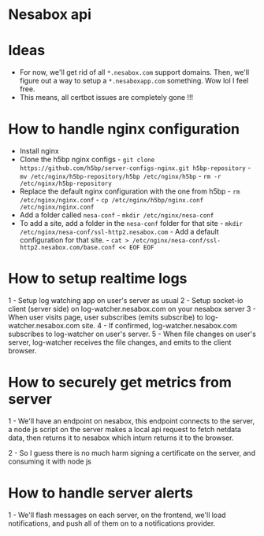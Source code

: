 # Nesabox api

# Ideas

- For now, we'll get rid of all `*.nesabox.com` support domains. Then, we'll figure out a way to setup a `*.nesaboxapp.com` something. Wow lol I feel free.
- This means, all certbot issues are completely gone !!!

# How to handle nginx configuration
- Install nginx
- Clone the h5bp nginx configs
        - `git clone https://github.com/h5bp/server-configs-nginx.git h5bp-repository`
        - `mv /etc/nginx/h5bp-repository/h5bp /etc/nginx/h5bp`
        - `rm -r /etc/nginx/h5bp-repository`
- Replace the default nginx configuration with the one from h5bp 
        - `rm /etc/nginx/nginx.conf`
        - `cp /etc/nginx/h5bp/nginx.conf /etc/nginx/nginx.conf`
- Add a folder called `nesa-conf`
        - `mkdir /etc/nginx/nesa-conf`
- To add a site, add a folder in the `nesa-conf` folder for that site
        - `mkdir /etc/nginx/nesa-conf/ssl-http2.nesabox.com`
        - Add a default configuration for that site.
        - `cat > /etc/nginx/nesa-conf/ssl-http2.nesabox.com/base.conf << EOF EOF`

# How to setup realtime logs

1 - Setup log watching app on user's server as usual
2 - Setup socket-io client (server side) on log-watcher.nesabox.com on your nesabox server
3 - When user visits page, user subscribes (emits subscribe) to log-watcher.nesabox.com site. 
4 - If confirmed, log-watcher.nesabox.com subscribes to log-watcher on user's server. 
5 - When file changes on user's server, log-watcher receives the file changes, and emits to the client browser.

# How to securely get metrics from server

1 - We'll have an endpoint on nesabox, this endpoint connects to the server, a node js script on the server makes a local api request to fetch netdata data, then returns it to nesabox which inturn returns it to the browser.

2 - So I guess there is no much harm signing a certificate on the server, and consuming it with node js

# How to handle server alerts

1 - We'll flash messages on each server, on the frontend, we'll load notifications, and push all of them on to a notifications provider.
